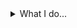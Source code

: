 <details>
  <summary>What I do...</summary>
  
  * Sports, I practice
  1. Tennis (NTRP ranking at around 4.5 - 5.0)
  2. Basketball for fun
  3. Soccer for fun
  4. Boxing at the gym
  
  * Music, I play
  1. Piano since I can remember
  2. Alto sax bought in 2019
  3. FL Studio production downloaded in 2020
  
  * Art
  1. Acrylic on Canvas, Contemporary, Surrealism/Impressionism/Hyperrealism since i can remember
  2. Digital Art, Kinetic Art, Pop Art since 2020
  
  * Coding
  1. Computer Vision
  2. Machine Learning
  3. Web Development

</details>
